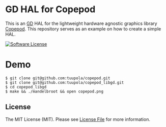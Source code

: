 # GD HAL for Copepod

This is an [GD](https://libgd.github.io/) HAL for the lightweight hardware agnostic graphics library [Copepod](https://github.com/tuupola/copepod). This repository serves as an example on how to create a simple HAL.


[![Software License](https://img.shields.io/badge/license-MIT-brightgreen.svg?style=flat-square)](LICENSE.md)

# Demo

```
$ git clone git@github.com:tuupola/copepod.git
$ git clone git@github.com:tuupola/copepod_libgd.git
$ cd copepod_libgd
$ make && ./mandelbroot && open copepod.png
```

## License

The MIT License (MIT). Please see [License File](LICENSE.md) for more information.
